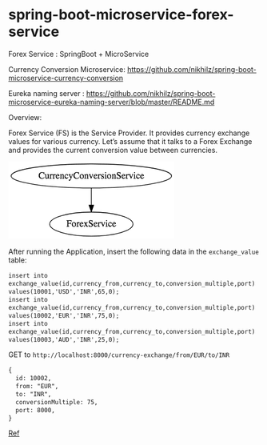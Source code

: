 # spring-boot-microservice-forex-service
 Forex Service : SpringBoot + MicroService
 
 Currency Conversion Microservice: https://github.com/nikhilz/spring-boot-microservice-currency-conversion
 
 Eureka naming server : https://github.com/nikhilz/spring-boot-microservice-eureka-naming-server/blob/master/README.md
 
 Overview:
 
 Forex Service (FS) is the Service Provider. It provides currency exchange values for various currency. Let’s assume that it talks to a Forex Exchange and provides the current conversion value between currencies.
 
 
<img src= "https://github.com/nikhilz/spring-boot-microservice-currency-conversion/blob/master/src/main/resources/static/Spring-Boot-Microservice-1-CCS-FS.png" >
 
 After running the Application, insert the following data in the `exchange_value` table:
````
insert into exchange_value(id,currency_from,currency_to,conversion_multiple,port)
values(10001,'USD','INR',65,0);
insert into exchange_value(id,currency_from,currency_to,conversion_multiple,port)
values(10002,'EUR','INR',75,0);
insert into exchange_value(id,currency_from,currency_to,conversion_multiple,port)
values(10003,'AUD','INR',25,0);
````
 
 
 GET to `http://localhost:8000/currency-exchange/from/EUR/to/INR`

```` 
{
  id: 10002,
  from: "EUR",
  to: "INR",
  conversionMultiple: 75,
  port: 8000,
} 
````

[Ref](https://www.springboottutorial.com/creating-microservices-with-spring-boot-part-2-forex-microservice)
